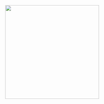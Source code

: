 <img width="300" src="https://github.com/user-attachments/assets/4c129304-0014-41f2-a837-5bd165c043a0" />
